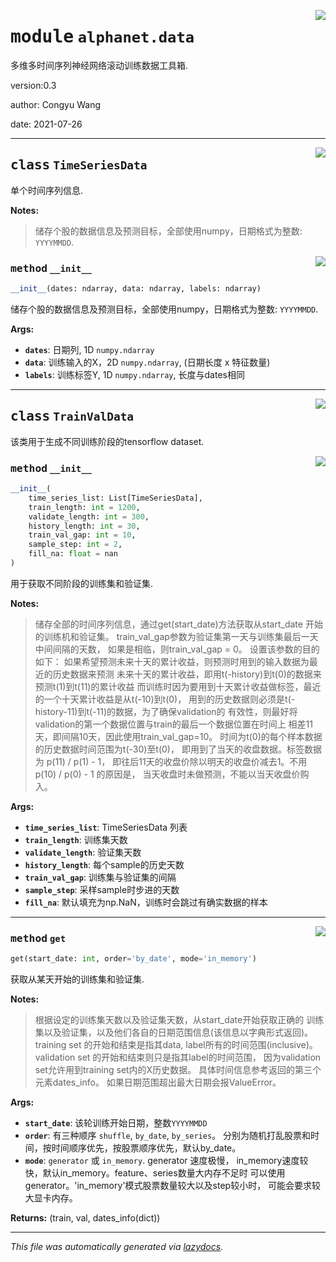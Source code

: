 <!-- markdownlint-disable -->

<a href="../../src/alphanet/data.py#L0"><img align="right" style="float:right;" src="https://img.shields.io/badge/-source-cccccc?style=flat-square"></a>

# <kbd>module</kbd> `alphanet.data`
多维多时间序列神经网络滚动训练数据工具箱. 

version:0.3 

author: Congyu Wang 

date: 2021-07-26 



---

<a href="../../src/alphanet/data.py#L17"><img align="right" style="float:right;" src="https://img.shields.io/badge/-source-cccccc?style=flat-square"></a>

## <kbd>class</kbd> `TimeSeriesData`
单个时间序列信息. 



**Notes:**

> 储存个股的数据信息及预测目标，全部使用numpy，日期格式为整数: ``YYYYMMDD``. 

<a href="../../src/alphanet/data.py#L25"><img align="right" style="float:right;" src="https://img.shields.io/badge/-source-cccccc?style=flat-square"></a>

### <kbd>method</kbd> `__init__`

```python
__init__(dates: ndarray, data: ndarray, labels: ndarray)
```

储存个股的数据信息及预测目标，全部使用numpy，日期格式为整数: ``YYYYMMDD``. 



**Args:**
 
 - <b>`dates`</b>:  日期列, 1D ``numpy.ndarray`` 
 - <b>`data`</b>:  训练输入的X，2D ``numpy.ndarray``, (日期长度 x 特征数量) 
 - <b>`labels`</b>:  训练标签Y, 1D ``numpy.ndarray``, 长度与dates相同 





---

<a href="../../src/alphanet/data.py#L53"><img align="right" style="float:right;" src="https://img.shields.io/badge/-source-cccccc?style=flat-square"></a>

## <kbd>class</kbd> `TrainValData`
该类用于生成不同训练阶段的tensorflow dataset. 

<a href="../../src/alphanet/data.py#L56"><img align="right" style="float:right;" src="https://img.shields.io/badge/-source-cccccc?style=flat-square"></a>

### <kbd>method</kbd> `__init__`

```python
__init__(
    time_series_list: List[TimeSeriesData],
    train_length: int = 1200,
    validate_length: int = 300,
    history_length: int = 30,
    train_val_gap: int = 10,
    sample_step: int = 2,
    fill_na: float = nan
)
```

用于获取不同阶段的训练集和验证集. 



**Notes:**

> 储存全部的时间序列信息，通过get(start_date)方法获取从start_date 开始的训练机和验证集。 
>train_val_gap参数为验证集第一天与训练集最后一天中间间隔的天数， 如果是相临，则train_val_gap = 0。 
>设置该参数的目的如下： 
>如果希望预测未来十天的累计收益，则预测时用到的输入数据为最近的历史数据来预测 未来十天的累计收益，即用t(-history)到t(0)的数据来预测t(1)到t(11)的累计收益 而训练时因为要用到十天累计收益做标签，最近的一个十天累计收益是从t(-10)到t(0)， 用到的历史数据则必须是t(-history-11)到t(-11)的数据，为了确保validation的 有效性，则最好将validation的第一个数据位置与train的最后一个数据位置在时间上 相差11天，即间隔10天，因此使用train_val_gap=10。 
>时间为t(0)的每个样本数据的历史数据时间范围为t(-30)至t(0)， 即用到了当天的收盘数据。标签数据为 p(11) / p(1) - 1， 即往后11天的收盘价除以明天的收盘价减去1。不用 p(10) / p(0) - 1 的原因是， 当天收盘时未做预测，不能以当天收盘价购入。 
>

**Args:**
 
 - <b>`time_series_list`</b>:  TimeSeriesData 列表 
 - <b>`train_length`</b>:  训练集天数 
 - <b>`validate_length`</b>:  验证集天数 
 - <b>`history_length`</b>:  每个sample的历史天数 
 - <b>`train_val_gap`</b>:  训练集与验证集的间隔 
 - <b>`sample_step`</b>:  采样sample时步进的天数 
 - <b>`fill_na`</b>:  默认填充为np.NaN，训练时会跳过有确实数据的样本 




---

<a href="../../src/alphanet/data.py#L165"><img align="right" style="float:right;" src="https://img.shields.io/badge/-source-cccccc?style=flat-square"></a>

### <kbd>method</kbd> `get`

```python
get(start_date: int, order='by_date', mode='in_memory')
```

获取从某天开始的训练集和验证集. 



**Notes:**

> 根据设定的训练集天数以及验证集天数，从start_date开始获取正确的 训练集以及验证集，以及他们各自的日期范围信息(该信息以字典形式返回)。 
>training set 的开始和结束是指其data, label所有的时间范围(inclusive)。 validation set 的开始和结束则只是指其label的时间范围， 因为validation set允许用到training set内的X历史数据。 具体时间信息参考返回的第三个元素dates_info。 
>如果日期范围超出最大日期会报ValueError。 
>

**Args:**
 
 - <b>`start_date`</b>:  该轮训练开始日期，整数``YYYYMMDD`` 
 - <b>`order`</b>:  有三种顺序 ``shuffle``, ``by_date``, ``by_series``。  分别为随机打乱股票和时间，按时间顺序优先，按股票顺序优先，默认by_date。 
 - <b>`mode`</b>:  `generator` 或 `in_memory`. generator 速度极慢，  in_memory速度较快，默认in_memory。feature、series数量大内存不足时  可以使用generator。'in_memory'模式股票数量较大以及step较小时，  可能会要求较大显卡内存。 



**Returns:**
 (train, val, dates_info(dict)) 




---

_This file was automatically generated via [lazydocs](https://github.com/ml-tooling/lazydocs)._
